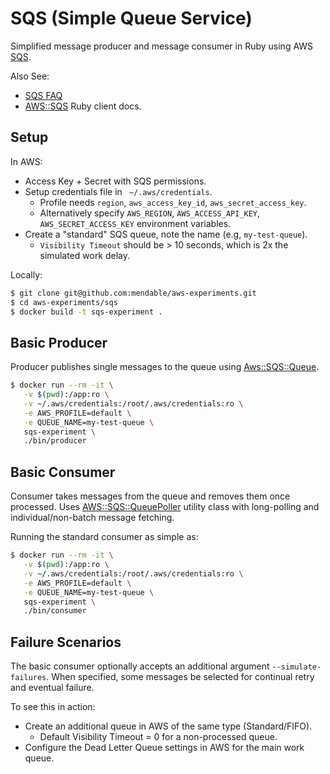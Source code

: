 # SQS (Simple Queue Service)

Simplified message producer and message consumer in Ruby using AWS [SQS][sqs].

Also See:
* [SQS FAQ][sqs-faq]
* [AWS::SQS][aws-sqs] Ruby client docs.

## Setup

In AWS:

* Access Key + Secret with SQS permissions.
* Setup credentials file in ` ~/.aws/credentials`.
  * Profile needs `region`, `aws_access_key_id`, `aws_secret_access_key`.
  * Alternatively specify `AWS_REGION`, `AWS_ACCESS_API_KEY`, `AWS_SECRET_ACCESS_KEY` environment variables.
* Create a "standard" SQS queue, note the name (e.g, `my-test-queue`).
  * `Visibility Timeout` should be > 10 seconds, which is 2x the simulated work delay.

Locally:

```bash
$ git clone git@github.com:mendable/aws-experiments.git
$ cd aws-experiments/sqs
$ docker build -t sqs-experiment .
```

## Basic Producer

Producer publishes single messages to the queue using [Aws::SQS::Queue][aws-sqs-queue].

```bash
$ docker run --rm -it \
   -v $(pwd):/app:ro \
   -v ~/.aws/credentials:/root/.aws/credentials:ro \
   -e AWS_PROFILE=default \
   -e QUEUE_NAME=my-test-queue \
   sqs-experiment \
   ./bin/producer
```

## Basic Consumer

Consumer takes messages from the queue and removes them once processed. Uses [AWS::SQS::QueuePoller][polling-messages] utility class with long-polling and individual/non-batch message fetching.

Running the standard consumer as simple as:

```bash
$ docker run --rm -it \
   -v $(pwd):/app:ro \
   -v ~/.aws/credentials:/root/.aws/credentials:ro \
   -e AWS_PROFILE=default \
   -e QUEUE_NAME=my-test-queue \
   sqs-experiment \
   ./bin/consumer
```

## Failure Scenarios

The basic consumer optionally accepts an additional argument `--simulate-failures`. When specified, some messages be selected for continual retry and eventual failure.

To see this in action:
* Create an additional queue in AWS of the same type (Standard/FIFO).
  * Default Visibility Timeout = 0 for a non-processed queue.
* Configure the Dead Letter Queue settings in AWS for the main work queue.

[sqs]: https://aws.amazon.com/sqs
[sqs-faq]: https://aws.amazon.com/sqs/faqs/
[polling-messages]: https://aws.amazon.com/blogs/developer/polling-messages-from-a-amazon-sqs-queue/
[aws-sqs-queue]: http://docs.aws.amazon.com/sdkforruby/api/Aws/SQS/Queue.html
[aws-sqs]: http://docs.aws.amazon.com/sdkforruby/api/Aws/SQS.html

